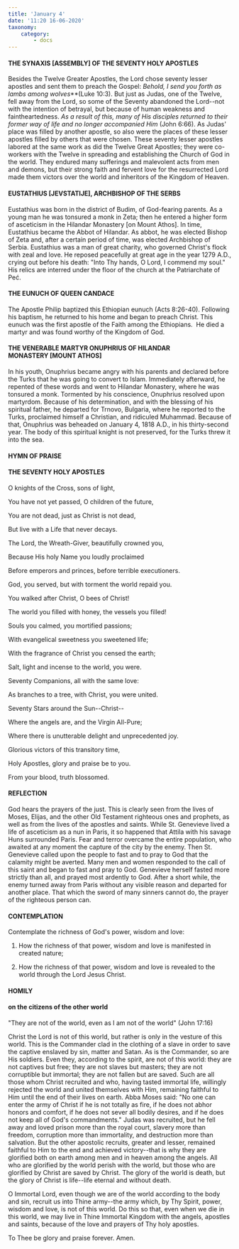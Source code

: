 ```yaml
---
title: 'January 4'
date: '11:20 16-06-2020'
taxonomy:
    category:
        - docs
---
```


#### THE SYNAXIS [ASSEMBLY] OF THE SEVENTY HOLY APOSTLES

Besides the Twelve Greater Apostles, the Lord chose seventy lesser apostles and sent them to preach the Gospel: *Behold, I send you forth as lambs among wolves***(Luke 10:3). But just as Judas, one of the Twelve, fell away from the Lord, so some of the Seventy abandoned the Lord--not with the intention of betrayal, but because of human weakness and faintheartedness. *As a result of this, many of His disciples returned to their former way of life and no longer accompanied Him* (John 6:66). As Judas' place was filled by another apostle, so also were the places of these lesser apostles filled by others that were chosen. These seventy lesser apostles labored at the same work as did the Twelve Great Apostles; they were co-workers with the Twelve in spreading and establishing the Church of God in the world. They endured many sufferings and malevolent acts from men and demons, but their strong faith and fervent love for the resurrected Lord made them victors over the world and inheritors of the Kingdom of Heaven.

#### EUSTATHIUS [JEVSTATIJE], ARCHBISHOP OF THE SERBS

Eustathius was born in the district of Budim, of God-fearing parents. As a young man he was tonsured a monk in Zeta; then he entered a higher form of asceticism in the Hilandar Monastery [on Mount Athos]. In time, Eustathius became the Abbot of Hilandar. As abbot, he was elected Bishop of Zeta and, after a certain period of time, was elected Archbishop of Serbia. Eustathius was a man of great charity, who governed Christ's flock with zeal and love. He reposed peacefully at great age in the year 1279 A.D., crying out before his death: "Into Thy hands, O Lord, I commend my soul." His relics are interred under the floor of the church at the Patriarchate of Peć.

#### THE EUNUCH OF QUEEN CANDACE

The Apostle Philip baptized this Ethiopian eunuch (Acts 8:26-40). Following his baptism, he returned to his home and began to preach Christ. This eunuch was the first apostle of the Faith among the Ethiopians.  He died a martyr and was found worthy of the Kingdom of God.

#### THE VENERABLE MARTYR ONUPHRIUS OF HILANDAR MONASTERY [MOUNT ATHOS]

In his youth, Onuphrius became angry with his parents and declared before the Turks that he was going to convert to Islam. Immediately afterward, he repented of these words and went to Hilandar Monastery, where he was tonsured a monk. Tormented by his conscience, Onuphrius resolved upon martyrdom. Because of his determination, and with the blessing of his spiritual father, he departed for Trnovo, Bulgaria, where he reported to the Turks, proclaimed himself a Christian, and ridiculed Muhammad. Because of that, Onuphrius was beheaded on January 4, 1818 A.D., in his thirty-second year. The body of this spiritual knight is not preserved, for the Turks threw it into the sea.



#### HYMN OF PRAISE

#### THE SEVENTY HOLY APOSTLES

O knights of the Cross, sons of light,

You have not yet passed, O children of the future,

You are not dead, just as Christ is not dead,

But live with a Life that never decays.

The Lord, the Wreath-Giver, beautifully crowned you,

Because His holy Name you loudly proclaimed

Before emperors and princes, before terrible executioners.

God, you served, but with torment the world repaid you.

You walked after Christ, O bees of Christ!

The world you filled with honey, the vessels you filled!

Souls you calmed, you mortified passions;

With evangelical sweetness you sweetened life;

With the fragrance of Christ you censed the earth;

Salt, light and incense to the world, you were.

Seventy Companions, all with the same love:

As branches to a tree, with Christ, you were united.

Seventy Stars around the Sun--Christ--

Where the angels are, and the Virgin All-Pure;

Where there is unutterable delight and unprecedented joy.

Glorious victors of this transitory time,

Holy Apostles, glory and praise be to you.

From your blood, truth blossomed.




#### REFLECTION

God hears the prayers of the just. This is clearly seen from the lives of Moses, Elijas, and the other Old Testament righteous ones and prophets, as well as from the lives of the apostles and saints. While St. Genevieve lived a life of asceticism as a nun in Paris, it so happened that Attila with his savage Huns surrounded Paris. Fear and terror overcame the entire population, who awaited at any moment the capture of the city by the enemy. Then St. Genevieve called upon the people to fast and to pray to God that the calamity might be averted. Many men and women responded to the call of this saint and began to fast and pray to God. Genevieve herself fasted more strictly than all, and prayed most ardently to God. After a short while, the enemy turned away from Paris without any visible reason and departed for another place. That which the sword of many sinners cannot do, the prayer of the righteous person can.



#### CONTEMPLATION

Contemplate the richness of God's power, wisdom and love:

1.  How the richness of that power, wisdom and love is manifested in created nature;

1.  How the richness of that power, wisdom and love is revealed to the world through the Lord Jesus Christ.



#### HOMILY

#### on the citizens of the other world

"They are not of the world, even as I am not of the world" (John 17:16)

Christ the Lord is not of this world, but rather is only in the vesture of this world. This is the Commander clad in the clothing of a slave in order to save the captive enslaved by sin, matter and Satan. As is the Commander, so are His soldiers. Even they, according to the spirit, are not of this world: they are not captives but free; they are not slaves but masters; they are not corruptible but immortal; they are not fallen but are saved. Such are all those whom Christ recruited and who, having tasted immortal life, willingly rejected the world and united themselves with Him, remaining faithful to Him until the end of their lives on earth. Abba Moses said: "No one can enter the army of Christ if he is not totally as fire, if he does not abhor honors and comfort, if he does not sever all bodily desires, and if he does not keep all of God's commandments." Judas was recruited, but he fell away and loved prison more than the royal court, slavery more than freedom, corruption more than immortality, and destruction more than salvation. But the other apostolic recruits, greater and lesser, remained faithful to Him to the end and achieved victory--that is why they are glorified both on earth among men and in heaven among the angels. All who are glorified by the world perish with the world, but those who are glorified by Christ are saved by Christ. The glory of the world is death, but the glory of Christ is life--life eternal and without death.

O Immortal Lord, even though we are of the world according to the body and sin, recruit us into Thine army--the army which, by Thy Spirit, power, wisdom and love, is not of this world. Do this so that, even when we die in this world, we may live in Thine Immortal Kingdom with the angels, apostles and saints, because of the love and prayers of Thy holy apostles.

To Thee be glory and praise forever. Amen.


 
